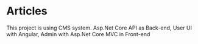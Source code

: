 # Articles
This project is using CMS system. Asp.Net Core API as Back-end, User UI with Angular, Admin with Asp.Net Core MVC in Front-end
